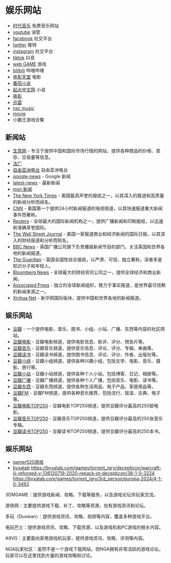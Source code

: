 # 娱乐网站
- [时代音乐](http://www.78497.com/)  免费音乐网站
- [youtube](https://www.youtube.com)  油管
- [facebook](https://www.facebook.com/)  社交平台
- [twitter](https://twitter.com/)  推特
- [instagram](https://www.instagram.com/)  社交平台
- [tiktok](https://www.tiktok.com/)  抖音
- [web GAME](https://itch.io/)  游戏
- [bilibili](https://www.bilibili.com/)  哔哩哔哩
- [电影天堂](https://www.dygod.net//)  电影
- [番茄小说](https://fanqienovel.com/) 
- [起点中文网](https://www.qidian.com/)  小说
- [电影](https://xunlei8.top/movie/32309352.html)
- [迅雷]( https://xunlei8.top/) 
- [nsc music](https://ncs.io/artists)
- [movie](https://www.4kvm.pro/seasons/tacguyishil)
- 小霸王游戏合集

## 新闻站
- [生意网](https://www.100ppi.com/ppi/)  - 专注于提供中国和国际市场行情的网站，提供各种商品的价格、库存、交易量等信息。
- [法广](https://www.rfi.fr/cn/)
- [自由亚洲电台](https://www.rfa.org/) 自由亚洲电台
- [google-news](https://news.google.com/home?hl=zh-CN&gl=CN&ceid=CN:zh-Hans) - Google 新闻
- [latest-news](https://therealnews.com/latest-news) - 最新新闻
- [msn 新闻](https://www.msn.cn/zh-cn)
- [The New York Times](https://www.nytimes.com) - 美国最具声誉的报纸之一，以其深入的报道和高质量的新闻分析而闻名。
- [CNN](https://www.cnn.com) - 美国第一个提供24小时新闻报道的电视频道，以其快速报道重大新闻事件而著称。
- [Reuters](https://www.reuters.com) - 全球最大的国际新闻机构之一，提供广播新闻和印刷报纸，以迅速和准确享誉国际。
- [The Wall Street Journal](https://www.wsj.com) - 美国一家报道商业和经济新闻的国际日报，以其深入的财经报道和分析而知名。
- [BBC News](http://www.bbc.com/news) - 英国广播公司旗下负责播报新闻节目的部门，关注英国和世界各地的新闻报道。
- [The Guardian](https://www.theguardian.com) - 英国全国性综合报纸，以严肃、可信、独立著称，读者多是知识分子和年轻人。
- [Bloomberg News](https://www.bloomberg.com) - 全球最大的财经资讯公司之一，提供全球经济和商业新闻。
- [Associated Press](https://apnews.com) - 独立的全球新闻组织，致力于事实报道，是世界最可信赖的新闻来源之一。
- [Xinhua Net](http://www.xinhuanet.com/world/) - 新华网国际版块，提供中国和世界各地的新闻报道。

## 娱乐网站
- [豆瓣](https://www.douban.com/) - 一个提供电影、音乐、图书、小组、小站、广播、东西等内容的社区网站。
- [豆瓣电影](https://movie.douban.com/) - 豆瓣电影频道，提供电影信息、影评、评分、预告片等。
- [豆瓣音乐](https://music.douban.com/) - 豆瓣音乐频道，提供音乐信息、评论、评分、专辑、单曲等。
- [豆瓣读书](https://book.douban.com/) - 豆瓣读书频道，提供图书信息、评论、评分、作者、出版社等。
- [豆瓣小组](https://www.douban.com/group/) - 豆瓣小组频道，提供各种兴趣小组，包括文学、电影、音乐、摄影、旅行等。
- [豆瓣小站](https://www.douban.com/site/) - 豆瓣小站频道，提供各种个人小站，包括博客、日记、相册等。
- [豆瓣广播](https://www.douban.com/people/) - 豆瓣广播频道，提供各种个人广播，包括音乐、电影、读书等。
- [豆瓣东西](https://www.douban.com/doulist/4253/) - 豆瓣东西频道，提供各种生活用品、电子产品、家居用品等。
- [豆瓣FM](https://douban.fm/) - 豆瓣FM频道，提供各种音乐推荐，包括流行、摇滚、古典、电子等。
- [豆瓣电影TOP250](https://movie.douban.com/top250) - 豆瓣电影TOP250频道，提供豆瓣评分最高的250部电影。
- [豆瓣音乐TOP250](https://music.douban.com/top250) - 豆瓣音乐TOP250频道，提供豆瓣评分最高的250张音乐专辑。
- [豆瓣读书TOP250](https://book.douban.com/top250) - 豆瓣读书TOP250频道，提供豆瓣评分最高的250本书。

## 娱乐网站
- [gamer520游戏](https://www.gamer520.com/switchyouxi)
- [byxatab](https://byxatab.com/)
https://byxatab.com/games/torrent_igry/decepticon/warcraft-iii-reforged-v-136120719-2020-repack-ot-decepticon/38-1-0-3224
https://byxatab.com/games/torrent_igry/3rd_person/europa-2024/4-1-0-3493

3DMGAME：提供游戏新闻、攻略、下载等服务，以及游戏论坛供玩家交流。

游侠网：主要提供游戏下载、补丁、攻略等资源，也有游戏资讯和论坛。

多玩（Duowan）：提供游戏资讯、攻略、视频等内容，覆盖多种游戏平台。

电玩巴士：提供游戏资讯、攻略、下载资源，以及游戏机和PC游戏的相关内容。

A9VG：主要面向家用游戏机玩家，提供游戏资讯、攻略、评测等内容。

NGA玩家社区：虽然不是一个游戏下载网站，但NGA拥有非常活跃的游戏论坛，玩家可以在这里找到大量的游戏攻略和讨论。
